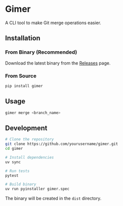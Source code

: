 # Gimer

A CLI tool to make Git merge operations easier.

## Installation

### From Binary (Recommended)

Download the latest binary from the [Releases](https://github.com/yourusername/gimer/releases) page.

### From Source

```bash
pip install gimer
```

## Usage

```bash
gimer merge <branch_name>
```

## Development

```bash
# Clone the repository
git clone https://github.com/yourusername/gimer.git
cd gimer

# Install dependencies
uv sync

# Run tests
pytest

# Build binary
uv run pyinstaller gimer.spec
```

The binary will be created in the `dist` directory.
